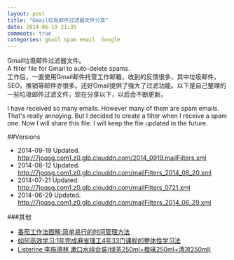```yaml
---
layout: post
title: "Gmail垃圾邮件过滤器文件分享"
date: 2014-06-19 21:35
comments: true
categories: gmail spam email  Google
---
```

Gmail垃圾邮件过滤器文件。  
A filter file for Gmail to auto-delete spams.  
工作后，一直使用Gmail邮件托管工作邮箱，收到的反馈很多，其中垃圾邮件，SEO，推销等邮件亦很多。还好Gmail提供了强大了过滤功能。以下是自己整理的一些垃圾邮件过滤文件，现在分享以下，以后会不断更新。
<!--more-->
I have received so many emails. However many of them are spam emails. That's really annoying. But I decided to create a filter when I receive a spam one. Now I will share this file. I will keep the file updated in the future.

##Versions
  * 2014-09-19 Updated. http://7jpqsg.com1.z0.glb.clouddn.com/2014_0919.mailFilters.xml
  * 2014-08-12 Updated. http://7jpqsg.com1.z0.glb.clouddn.com/mailFilters_2014_08_20.xml
  * 2014-07-21 Updated. http://7jpqsg.com1.z0.glb.clouddn.com/mailFilters_0721.xml
  * 2014-06-29 Updated. http://7jpqsg.com1.z0.glb.clouddn.com/mailFilters_2014_06_29.xml

###其他
  * <a href="http://www.amazon.cn/gp/product/B004O9F71K/ref=as_li_tf_tl?ie=UTF8&camp=536&creative=3200&creativeASIN=B004O9F71K&linkCode=as2&tag=droidyue-23">番茄工作法图解:简单易行的时间管理方法</a><img src="http://ir-cn.amazon-adsystem.com/e/ir?t=droidyue-23&l=as2&o=28&a=B004O9F71K" width="1" height="1" border="0" alt="" style="border:none !important; margin:0px !important;" />
  * <a href="http://www.amazon.cn/gp/product/B00H2EBDM6/ref=as_li_tf_tl?ie=UTF8&camp=536&creative=3200&creativeASIN=B00H2EBDM6&linkCode=as2&tag=droidyue-23">如何高效学习:1年完成麻省理工4年33门课程的整体性学习法</a><img src="http://ir-cn.amazon-adsystem.com/e/ir?t=droidyue-23&l=as2&o=28&a=B00H2EBDM6" width="1" height="1" border="0" alt="" style="border:none !important; margin:0px !important;" />
  * <a href="http://www.amazon.cn/gp/product/B00JTQYC78/ref=as_li_tf_tl?ie=UTF8&camp=536&creative=3200&creativeASIN=B00JTQYC78&linkCode=as2&tag=droidyue-23">Listerine 李施德林 漱口水组合装(绿茶250ml+橙味250ml+清凉250ml)</a><img src="http://ir-cn.amazon-adsystem.com/e/ir?t=droidyue-23&l=as2&o=28&a=B00JTQYC78" width="1" height="1" border="0" alt="" style="border:none !important; margin:0px !important;" />

